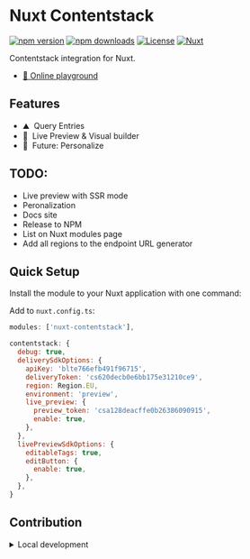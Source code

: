 # Nuxt Contentstack

[![npm version][npm-version-src]][npm-version-href]
[![npm downloads][npm-downloads-src]][npm-downloads-href]
[![License][license-src]][license-href]
[![Nuxt][nuxt-src]][nuxt-href]

Contentstack integration for Nuxt.

<!-- - [✨ &nbsp;Release Notes](/CHANGELOG.md) -->
- [🏀 Online playground](https://stackblitz.com/github/timbenniks/nuxt-contentstack?file=playground%2Fapp.vue)
<!-- - [📖 &nbsp;Documentation](https://example.com) -->

## Features

<!-- Highlight some of the features your module provide here -->
- ⛰ &nbsp;Query Entries
- 🚠 &nbsp;Live Preview & Visual builder
- 🌲 &nbsp;Future: Personalize

## TODO:
- Live preview with SSR mode
- Peronalization
- Docs site
- Release to NPM
- List on Nuxt modules page
- Add all regions to the endpoint URL generator

## Quick Setup

Install the module to your Nuxt application with one command:

<!-- ```bash
npx nuxi module add nuxt-contentstack
``` -->

Add to `nuxt.config.ts`:

```js
modules: ['nuxt-contentstack'],

contentstack: {
  debug: true,
  deliverySdkOptions: {
    apiKey: 'blte766efb491f96715',
    deliveryToken: 'cs620decb0e6bb175e31210ce9',
    region: Region.EU,
    environment: 'preview',
    live_preview: {
      preview_token: 'csa128deacffe0b26386090915',
      enable: true,
    },
  },
  livePreviewSdkOptions: {
    editableTags: true,
    editButton: {
      enable: true,
    },
  },
}
```

## Contribution

<details>
  <summary>Local development</summary>
  
  ```bash
  # Install dependencies
  npm install
  
  # Generate type stubs
  npm run dev:prepare
  
  # Develop with the playground
  npm run dev
  
  # Build the playground
  npm run dev:build
  
  # Run ESLint
  npm run lint
  
  # Run Vitest
  npm run test
  npm run test:watch
  
  # Release new version
  npm run release
  ```

</details>


<!-- Badges -->
[npm-version-src]: https://img.shields.io/npm/v/nuxt-contentstack/latest.svg?style=flat&colorA=020420&colorB=00DC82
[npm-version-href]: https://npmjs.com/package/nuxt-contentstack

[npm-downloads-src]: https://img.shields.io/npm/dm/nuxt-contentstack.svg?style=flat&colorA=020420&colorB=00DC82
[npm-downloads-href]: https://npmjs.com/package/nuxt-contentstack

[license-src]: https://img.shields.io/npm/l/nuxt-contentstack.svg?style=flat&colorA=020420&colorB=00DC82
[license-href]: https://npmjs.com/package/nuxt-contentstack

[nuxt-src]: https://img.shields.io/badge/Nuxt-020420?logo=nuxt.js
[nuxt-href]: https://nuxt.com
